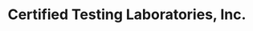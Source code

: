 ---
title: "Certified Testing Laboratories, Inc."
url: /bethlehem/certified-testing-laboratories-inc/
shop: Allgemein
---
